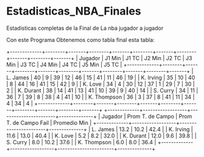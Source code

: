 # Estadisticas_NBA_Finales
Estadisticas completas de la Final de La nba jugador a jugador

Con este Programa Obtenemos como tabla final esta tabla:



+-------------+--------+-------+--------+-------+--------+-------+--------+-------+--------+-------+
|   Jugador   | J1 Min | J1 TC | J2 Min | J2 TC | J3 Min | J3 TC | J4 Min | J4 TC | J5 Min | J5 TC |
+-------------+--------+-------+--------+-------+--------+-------+--------+-------+--------+-------+
|   L. James  |   40   |   9   |   39   |   12  |   46   |   15  |   41   |   11  |   46   |   19  |
|  K. Irving  |   35   |   10  |   40   |   8   |   44   |   16  |   41   |   15  |   42   |   9   |
|   K. Love   |   34   |   4   |   30   |   12  |   37   |   1   |   29   |   7   |   30   |   2   |
|  K. Durant  |   38   |   14  |   41   |   13  |   41   |   10  |   39   |   9   |   40   |   14  |
|   S. Curry  |   34   |   11  |   36   |   7   |   39   |   8   |   38   |   4   |   41   |   10  |
| K. Thompson |   36   |   3   |   37   |   8   |   41   |   11  |   34   |   4   |   34   |   4   |
+-------------+--------+-------+--------+-------+--------+-------+--------+-------+--------+-------+
+-------------+------------------+-----------------------+--------------+
|   Jugador   | Prom T. de Campo | Prom T. de Campo Fail | Promedio Min |
+-------------+------------------+-----------------------+--------------+
|   L. James  |       13.2       |          10.2         |     42.4     |
|  K. Irving  |       11.6       |          13.0         |     40.4     |
|   K. Love   |       5.2        |          8.2          |     32.0     |
|  K. Durant  |       12.0       |          9.6          |     39.8     |
|   S. Curry  |       8.0        |          10.2         |     37.6     |
| K. Thompson |       6.0        |          8.0          |     36.4     | 
+-------------+------------------+-----------------------+--------------+


